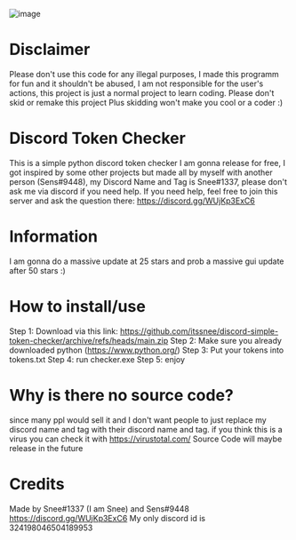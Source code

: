![image](https://media.discordapp.net/attachments/1023911532108709898/1050507164990582934/image.png?width=823&height=432)

# Disclaimer
Please don't use this code for any illegal purposes, I made this programm for fun and it shouldn't be abused, I am not responsible for the user's actions, this project is just a normal project to learn coding. Please don't skid or remake this project
Plus skidding won't make you cool or a coder :)

# Discord Token Checker
This is a simple python discord token checker I am gonna release for free, I got inspired by some other projects but made all by myself with another person (Sens#9448), my Discord Name and Tag is Snee#1337, please don't ask me via discord if you need help.
If you need help, feel free to join this server and ask the question there:
https://discord.gg/WUjKp3ExC6

# Information
I am gonna do a massive update at 25 stars and prob a massive gui update after 50 stars :)

# How to install/use
Step 1: Download via this link: https://github.com/itssnee/discord-simple-token-checker/archive/refs/heads/main.zip
Step 2: Make sure you already downloaded python (https://www.python.org/)
Step 3: Put your tokens into tokens.txt
Step 4: run checker.exe
Step 5: enjoy

# Why is there no source code?
since many ppl would sell it and I don't want people to just replace my discord name and tag with their discord name and tag.
if you think this is a virus you can check it with https://virustotal.com/
Source Code will maybe release in the future

# Credits
Made by Snee#1337 (I am Snee) and Sens#9448
https://discord.gg/WUjKp3ExC6
My only discord id is 324198046504189953
